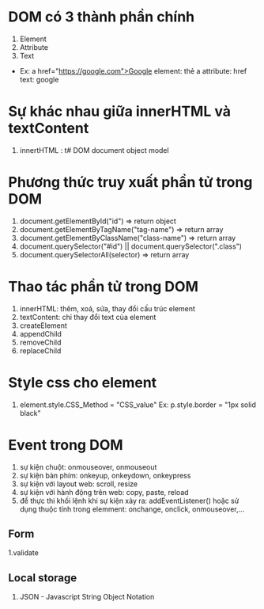 # DOM có 3 thành phần chính
1. Element
2. Attribute
3. Text

- Ex: a href="https://google.com">Google
element: thẻ a
attribute: href
text: google

# Sự khác nhau giữa innerHTML và textContent
1. innertHTML : t# DOM document object model

# Phương thức truy xuất phần tử trong DOM
1. document.getElementById("id") => return object
2. document.getElementByTagName("tag-name") => return array
3. document.getElementByClassName("class-name") => return array
4. document.querySelector("#id") || document.querySelector(".class")
5. document.querySelectorAll(selector) => return array


# Thao tác phần tử trong DOM
1. innerHTML: thêm, xoá, sửa, thay đổi cấu trúc element
2. textContent: chỉ thay đổi text của element
3. createElement
4. appendChild
5. removeChild
6. replaceChild

# Style css cho element
1. element.style.CSS_Method = "CSS_value"
Ex: p.style.border = "1px solid black"

# Event trong DOM
1. sự kiện chuột: onmouseover, onmouseout
2. sự kiện bàn phím: onkeyup, onkeydown, onkeypress
3. sự kiện với layout web: scroll, resize
4. sự kiện với hành động trên web: copy, paste, reload
5. để thực thi khối lệnh khi sự kiện xảy ra: addEventListener() hoặc sử dụng thuộc tính trong elemment: onchange, onclick, onmouseover,...
   
## Form
1.validate

## Local storage
1. JSON - Javascript String Object Notation